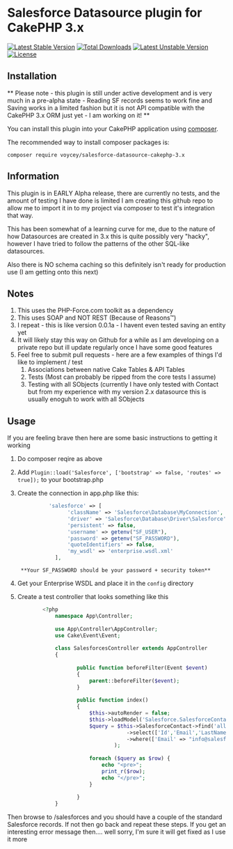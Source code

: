 # Salesforce Datasource plugin for CakePHP 3.x
[![Latest Stable Version](https://poser.pugx.org/voycey/salesforce-datasource-cakephp-3.x/v/stable)](https://packagist.org/packages/voycey/salesforce-datasource-cakephp-3.x) [![Total Downloads](https://poser.pugx.org/voycey/salesforce-datasource-cakephp-3.x/downloads)](https://packagist.org/packages/voycey/salesforce-datasource-cakephp-3.x) [![Latest Unstable Version](https://poser.pugx.org/voycey/salesforce-datasource-cakephp-3.x/v/unstable)](https://packagist.org/packages/voycey/salesforce-datasource-cakephp-3.x) [![License](https://poser.pugx.org/voycey/salesforce-datasource-cakephp-3.x/license)](https://packagist.org/packages/voycey/salesforce-datasource-cakephp-3.x)

## Installation

** Please note - this plugin is still under active development and is very much in a pre-alpha state - Reading SF records seems to work fine and Saving works in a limited fashion but it is not API compatible with the CakePHP 3.x ORM just yet - I am working on it! **
    
You can install this plugin into your CakePHP application using [composer](http://getcomposer.org).

The recommended way to install composer packages is:

```
composer require voycey/salesforce-datasource-cakephp-3.x
```

## Information

This plugin is in EARLY Alpha release, there are currently no tests, and the amount of testing I have done is limited
I am creating this github repo to allow me to import it in to my project via composer to test it's integration that way.

This has been somewhat of a learning curve for me, due to the nature of how Datasources are created in 3.x this is quite 
possibly very "hacky", however I have tried to follow the patterns of the other SQL-like datasources.

Also there is NO schema caching so this definitely isn't ready for production use (I am getting onto this next)

## Notes

1. This uses the PHP-Force.com toolkit as a dependency
2. This uses SOAP and NOT REST (Because of Reasons™)
3. I repeat - this is like version 0.0.1a - I havent even tested saving an entity yet
4. It will likely stay this way on Github for a while as I am developing on a private repo but ill update regularly once I have some good features
5. Feel free to submit pull requests - here are a few examples of things I'd like to implement / test
    1. Associations between native Cake Tables & API Tables
    2. Tests (Most can probably be ripped from the core tests I assume)
    3. Testing with all SObjects (currently I have only tested with Contact but from my experience with my version 2.x datasource this is usually enoguh to work with all SObjects
    
    
    
## Usage

If you are feeling brave then here are some basic instructions to getting it working

1. Do composer reqire as above
2. Add ```Plugin::load('Salesforce', ['bootstrap' => false, 'routes' => true]);``` to your bootstrap.php
3. Create the connection in app.php like this:

    ```php
              'salesforce' => [
                    'className' => 'Salesforce\Database\MyConnection',
                    'driver' => 'Salesforce\Database\Driver\Salesforce',
                    'persistent' => false,
                    'username' => getenv("SF_USER"),
                    'password' => getenv("SF_PASSWORD"),
                    'quoteIdentifiers' => false,
                    'my_wsdl' => 'enterprise.wsdl.xml'
                ],
    ```

        **Your SF_PASSWORD should be your password + security token**
 
4. Get your Enterprise WSDL and place it in the ```config``` directory
5. Create a test controller that looks something like this

    ```php
            <?php
                namespace App\Controller;
                   
                use App\Controller\AppController;
                use Cake\Event\Event;
                   
                class SalesforcesController extends AppController 
                {
                   
                       public function beforeFilter(Event $event)
                       {
                           parent::beforeFilter($event);
                       }
                       
                       public function index()
                       {
                           $this->autoRender = false;
                           $this->loadModel('Salesforce.SalesforceContact');
                           $query = $this->SalesforceContact->find('all')
                                       ->select(['Id','Email','LastName'])
                                       ->where(['Email' => "info@salesforce.com"]
                                   );
                   
                           foreach ($query as $row) {
                               echo "<pre>";
                               print_r($row);
                               echo "</pre>";
                           }
                   
                       }
                }
    ```        


Then browse to /salesforces and you should have a couple of the standard Salesforce records. If not then go back and repeat these steps. If you get an interesting error message then.... well sorry, I'm sure it will get fixed as I use it more

